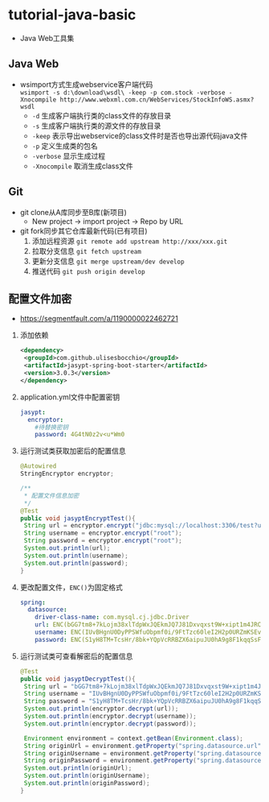 # tutorial-java-basic
- Java Web工具集

## Java Web
- wsimport方式生成webservice客户端代码<br>
`wsimport -s d:\download\wsdl\ -keep -p com.stock -verbose -Xnocompile http://www.webxml.com.cn/WebServices/StockInfoWS.asmx?wsdl`
  - `-d` 生成客户端执行类的class文件的存放目录
  - `-s` 生成客户端执行类的源文件的存放目录
  - `-keep` 表示导出webservice的class文件时是否也导出源代码java文件
  - `-p` 定义生成类的包名
  - `-verbose` 显示生成过程
  - `-Xnocompile` 取消生成class文件

## Git
- git clone从A库同步至B库(新项目)  
  - New project → import project → Repo by URL  
- git fork同步其它仓库最新代码(已有项目)  
  1. 添加远程资源 `git remote add upstream http://xxx/xxx.git`  
  2. 拉取分支信息 `git fetch upstream`  
  3. 更新分支信息 `git merge upstream/dev develop`  
  4. 推送代码 `git push origin develop`  

## 配置文件加密  

- https://segmentfault.com/a/1190000022462721

1. 添加依赖

   ```xml
   <dependency>
   	<groupId>com.github.ulisesbocchio</groupId>
   	<artifactId>jasypt-spring-boot-starter</artifactId>
   	<version>3.0.3</version>
   </dependency>
   ```

2. application.yml文件中配置密钥

   ```yaml
   jasypt:
     encryptor:
       #待替换密钥
       password: 4G4tN0z2v<u*Wm0
   ```

3. 运行测试类获取加密后的配置信息

   ```java
   @Autowired
   StringEncryptor encryptor;
   
   /**
    * 配置文件信息加密
    */
   @Test
   public void jasyptEncryptTest(){
   	String url = encryptor.encrypt("jdbc:mysql://localhost:3306/test?useSSH=false&serverTimezone=GMT%2B8");
   	String username = encryptor.encrypt("root");
   	String password = encryptor.encrypt("root");
   	System.out.println(url);
   	System.out.println(username);
   	System.out.println(password);
   }
   ```

4. 更改配置文件，`ENC()`为固定格式

   ```yaml
   spring:
     datasource:
       driver-class-name: com.mysql.cj.jdbc.Driver
       url: ENC(bGG7tm8+7kLojm38xlTdpWxJQEkmJQ7J81Dxvqxst9W+xipt1m4JRCHrBAFEfzllfqgOov3GhmGkLfi4HDUh4gifYjJdXbGY70HY7zNpEKprWK/YUOcMqQFYuILsYBYFB8NruftZ8kiX6crMDnJ0RA==)
       username: ENC(IUvBHgnU0DyPPSWfuObpmf0i/9FtTzc60leI2H2p0URZmKSEvMtavO3+E2pUeAXu)
       password: ENC(S1yH8TM+TcsHr/8bk+YQpVcRRBZX6aipuJU0hA9g8F1kqqSsFbNpCLt7HEX2bQ/8)
   ```

5. 运行测试类可查看解密后的配置信息

   ```java
   @Test
   public void jasyptDecryptTest(){
   	String url = "bGG7tm8+7kLojm38xlTdpWxJQEkmJQ7J81Dxvqxst9W+xipt1m4JRCHrBAFEfzllfqgOov3GhmGkLfi4HDUh4gifYjJdXbGY70HY7zNpEKprWK/YUOcMqQFYuILsYBYFB8NruftZ8kiX6crMDnJ0RA==";
   	String username = "IUvBHgnU0DyPPSWfuObpmf0i/9FtTzc60leI2H2p0URZmKSEvMtavO3+E2pUeAXu";
   	String password = "S1yH8TM+TcsHr/8bk+YQpVcRRBZX6aipuJU0hA9g8F1kqqSsFbNpCLt7HEX2bQ/8";
   	System.out.println(encryptor.decrypt(url));
   	System.out.println(encryptor.decrypt(username));
   	System.out.println(encryptor.decrypt(password));
   
   	Environment environment = context.getBean(Environment.class);
   	String originUrl = environment.getProperty("spring.datasource.url");
   	String originUsername = environment.getProperty("spring.datasource.username");
   	String originPassword = environment.getProperty("spring.datasource.password");
   	System.out.println(originUrl);
   	System.out.println(originUsername);
   	System.out.println(originPassword);
   }
   ```

   